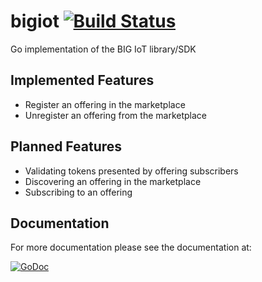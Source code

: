 # bigiot [![Build Status](https://travis-ci.org/thingful/bigiot.svg?branch=master)](https://travis-ci.org/thingful/bigiot)

Go implementation of the BIG IoT library/SDK

## Implemented Features

* Register an offering in the marketplace
* Unregister an offering from the marketplace

## Planned Features

* Validating tokens presented by offering subscribers
* Discovering an offering in the marketplace
* Subscribing to an offering

## Documentation

For more documentation please see the documentation at: 

[![GoDoc](https://godoc.org/github.com/thingful/bigiot?status.svg)](https://godoc.org/github.com/thingful/bigiot)
